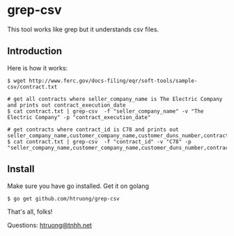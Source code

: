grep-csv
===

This tool works like grep but it understands csv files.

Introduction
---

Here is how it works:

    $ wget http://www.ferc.gov/docs-filing/eqr/soft-tools/sample-csv/contract.txt
    
    # get all contracts where seller_company_name is The Electric Company and prints out contract_execution_date
    $ cat contract.txt | grep-csv  -f "seller_company_name" -v "The Electric Company" -p "contract_execution_date"

    # get contracts where contract_id is C78 and prints out seller_company_name,customer_company_name,customer_duns_number,contract_affiliate
    $ cat contract.txt | grep-csv  -f "contract_id" -v "C78" -p "seller_company_name,customer_company_name,customer_duns_number,contract_affiliate"

Install
--

Make sure you have go installed. Get it on golang

    $ go get github.com/htruong/grep-csv

That's all, folks!

Questions: htruong@tnhh.net